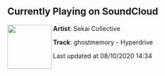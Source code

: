 ## Currently Playing on SoundCloud

[<img align="left" width="100" src="https://i1.sndcdn.com/artworks-GMzApV4qRJ63Bl0I-nwX7tQ-t50x50.jpg">](https://soundcloud.com/sekai-collective/ghostmemory-hyperdrive)

**Artist**: Sekai Collective 

**Track**: ghostmemory - Hyperdrive

Last updated at 08/10/2020 14:34
